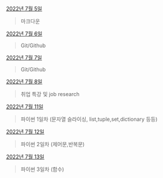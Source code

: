 [2022년 7월 5일](0705/0705.md)

> 마크다운

[2022년 7월 6일](0706/0706.md)

> Git/Github

[2022년 7월 7일](0707/0707.md)

>Git/Github

[2022년 7월 8일](0708/0708.md)

> 취업 특강 및 job research

[2022년 7월 11일](0711/0711.md)

>파이썬 1일차 (문자열 슬라이싱, list,tuple,set,dictionary 등등)

[2022년 7월 12일](0712/0712.md)

>파이썬 2일차 (제어문,반복문)

[2022년 7월 13일](0713/0713.md)

> 파이썬 3일차 (함수)
